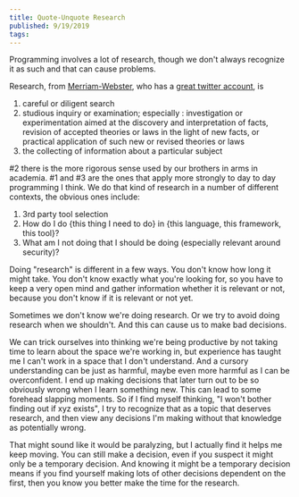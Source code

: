 ```yaml
---
title: Quote-Unquote Research
published: 9/19/2019
tags: 
---
```

Programming involves a lot of research, though we don't always recognize it as such and that can cause problems.
<!-- excerpt -->
Research, from [Merriam-Webster](https://www.merriam-webster.com/dictionary/research), who has a [great twitter account](https://twitter.com/MerriamWebster), is 

1. careful or diligent search
2. studious inquiry or examination; especially : investigation or experimentation aimed at the discovery and interpretation of facts, revision of accepted theories or laws in the light of new facts, or practical application of such new or revised theories or laws
3. the collecting of information about a particular subject

#2 there is the more rigorous sense used by our brothers in arms in academia.  #1 and #3 are the ones that apply more strongly to day to day programming I think.  We do that kind of research in a number of different contexts, the obvious ones include:

1. 3rd party tool selection
2. How do I do {this thing I need to do} in {this language, this framework, this tool}?
3. What am I not doing that I should be doing (especially relevant around security)?

Doing "research" is different in a few ways.  You don't know how long it might take.  You don't know exactly what you're looking for, so you have to keep a very open mind and gather information whether it is relevant or not, because you don't know if it is relevant or not yet.  

Sometimes we don't know we're doing research.  Or we try to avoid doing research when we shouldn't.  And this can cause us to make bad decisions.  

We can trick ourselves into thinking we're being productive by not taking time to learn about the space we're working in, but experience has taught me I can't work in a space that I don't understand.  And a cursory understanding can be just as harmful, maybe even more harmful as I can be overconfident.  I end up making decisions that later turn out to be so obviously wrong when I learn something new.  This can lead to some forehead slapping moments.  So if I find myself thinking, "I won't bother finding out if xyz exists", I try to recognize that as a topic that deserves research, and then view any decisions I'm making without that knowledge as potentially wrong.

That might sound like it would be paralyzing, but I actually find it helps me keep moving.  You can still make a decision, even if you suspect it might only be a temporary decision.  And knowing it might be a temporary decision means if you find yourself making lots of other decisions dependent on the first, then you know you better make the time for the research.